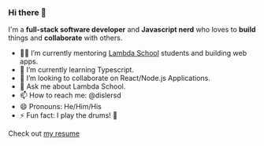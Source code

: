 ### Hi there 👋

I'm a **full-stack software developer** and **Javascript nerd** who loves to **build** things and **collaborate** with others.

- 👨‍💻 I’m currently mentoring [Lambda School](https://lambdaschool.com/) students and building web apps.
- 🌱 I’m currently learning Typescript.
- 👯 I’m looking to collaborate on React/Node.js Applications.
- 💬 Ask me about Lambda School.
- 📫 How to reach me: @dislersd
- 😄 Pronouns: He/Him/His
- ⚡ Fun fact: I play the drums! 🥁

Check out [my resume](https://gist.github.com/dislersd/7d82c7ee1a2d68710b7462e6767d0c8a)
